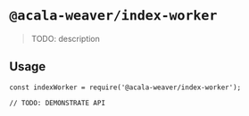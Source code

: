 # `@acala-weaver/index-worker`

> TODO: description

## Usage

```
const indexWorker = require('@acala-weaver/index-worker');

// TODO: DEMONSTRATE API
```
